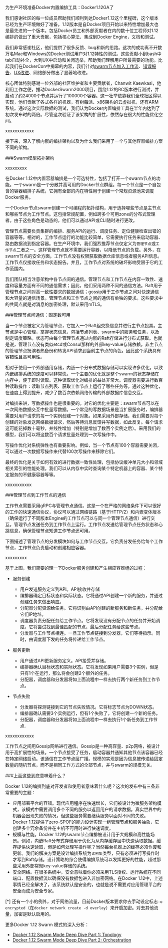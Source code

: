 为生产环境准备Docker内置编排工具：Docker1.12GA了

我们感谢社区的每一位成员帮助我们顺利到达Docker1.12这个里程碑，这个版本已经为生产环境做好了准备。1.12版本是自Docker项目开始以来特性增加最大也是最先进的一个版本。包括Docker员工和外部贡献者在内的数十位工程师对1.12编排的做出了重大贡献，包括核心算法、集成到Docker Engine，文档和测试。

我们非常感谢社区，他们提供了很多反馈、bug和新的思路。这次的成功离不开数万名Mac和Windows的Docker测试用户对1.12特性的测试。这些贡献小到bash中tab自动补全，大到UX中启动和关闭选举，帮助我们理解用户所最需要的功能。比起我们在DockerCon中揭幕的内容，我们针对[swarm节点加入工作流](https://github.com/docker/swarmkit/pull/1189)、[错误报告](https://github.com/docker/docker/pull/24917)、[UX改进](https://github.com/docker/docker/pull/24816)、网络部分做出了显著地改进。

核心团体特别感谢一位外部的社区维护者和主要贡献者，Chanwit Kaewkasi，他利用工作之便，推动DockerSwarm2000项目，围绕1.12的RC版本进行测试，并启动了约24000个节点并运行了100000个容器。这一壮举依靠我们全球社区得以实现，他们贡献了各式各样的机器，有树莓派、x86架构的云虚拟机，还有ARM系统。通过这次实际数据的测试，我们认为Docker内置编排工具在半年内达到了初次发布时的两倍。尽管这次验证了该架构的扩展性，依然存在很大的性能优化空间。

xxxxxxxxxxxx

接下来，深入了解内嵌的编排架构以及为什么我们采用了一个与其他容器编排方案不同的架构。

###Swarm模型拓扑架构

xxxxxxxxx

在Docker 1.12中内置容器编排是一个可选特性，包括了打开一个swarm节点的功能。一个swarm是一个分散并高可用的Docker节点群组。每一个节点是一个自包含的容器编排子系统，它拥有全部的内在特性用于创建一个常规资源池来调度Docker服务。

一个Docker节点swarm创建一个可编程的拓扑结构，用于选择哪些节点是主节点和哪些节点为工作节点。这包括常规配置，例如跨多个可用zone的分布式管理者。由于这些角色是动态的，他们可以通过API或CLI随时进行更改。

管理节点需要负责集群的编排、服务API的运行、调度任务、定位健康检查出错的容器等等。相对的，工作节点运行的功能比较简单，它需要执行任务来启动容器、路由数据流到指定容器。在生产环境中，我们强烈推荐节点仅定义为`管理节点`或`工作节点`二者之一。这样管理节点就不需要运行容器，以降低节点的负载。另外，在swarm节点的安全方面，工作节点没有权限获取数据仓库信息或者服务API信息。工作节点仅接收任务和状态报告。并且，工作节点对系统的破坏影响受限于它的工作范围内。

我们团队相当注意架构中各节点间的通信。管理节点和工作节点在内容一致性、速度和容量方面有不同的通信需求；因此，他们采用两种不同的通信方法。Raft用于管理节点之间对高一致性要求的数据通信；gossip用于工作节点之间对快速通信和大容量的通信场景。管理节点和工作节点之间的通信有单独的要求。这些要求中的共同点就是对消息的加密处理，默认采用mTLS。

###管理节点间通信：固定数可用

当一个节点被定义为管理节点，它加入一个Raft组交换信息并进行主节点投票。主节点是中心管理，掌握状态信息，包括节点列表、swarm中的服务和任务，以及制定调度策略。状态可由每个管理节点通过内嵌的Raft存储进行分布式获取。也就是说，管理节点没有类似etcd或Consul那样的外部key-value存储依赖。非主节点的管理节点扮演者热备份和转发API请求到当前主节点的角色。因此这个系统具有容错性且高可用性。

相对于使用一个外部通用存储，内嵌一个分布式数据存储可以实现许多优化，以致内嵌编排系统的速度可以非常快。一个主要的优化就是整个swarm的状态存储在内存中，便于即时读取。这种读取优化对编排的益处非常大。调度器需要进行数百种读取操作：读取节点列表、获取工作节点上运行了哪些任务等。通过这种优化，在速度上得到提升，减少了数百次依赖网络传输的外部数据库信息交互。

对编排来讲，写数据操作也是很重要的。对它的优化主要是：swarm节点可以在一次网络数据交互中批量写数据。一个常见的写数据场景是当扩展服务时，编排器需要对用户请求的每一个实例创建一个对象。如果采用外部存储，我们需要对每个创建的对象发送网络数据请求，然后等待消息反馈并写数据，如此反复。每个请求这可能花掉数十毫秒，并线性增加（特别是增加了数百个实例之后）。采用我们的模型，我们可以将这数百个请求批量处理到一次写操作中。

写操作优化对系统弹性也有重要影响。例如，当一个节点有100个容器需要关闭，可以通过一次数据写操作来代替100次写操作来移除它们。

最终的优化是关于如何有效的进行数据一致性处理，包括协议缓冲单元大小和领域相关索引的性能处理。我们可以从内存中实时查询某个特定机器上的容器、某个特定服务的不健康容器等等。

xxxxxxxxxxx

###管理节点到工作节点的通信

工作节点需要采用gRPC与管理节点通信。这是一个在严格的网络条件下可以很好的工作的快速通信协议，协议可以通过网络链路（基于HTTP/2）和内嵌变体版本（确保运行了不同版本Engine的工作节点可以与同一个管理节点通信）进行交互。管理节点发送任务到工作节点上运行。工作节点发送给管理节点任务状态和心跳信息，确保管理节点知道工作节点还可用。

下图描述了管理节点的分发模块如何与工作节点交互。它负责分发任务给每个工作节点，工作节点负责启动和创建相应容器。

xxxxxxxxx

基于上图，我们简要的理一下Docker服务创建和产生相应容器组的过程：

* 服务创建

	* 用户发送服务定义到API。API接收并存储
	* 编排器确定目标状态和实际状态。它将通过API创建一个新的服务，并通过创建任务来做出响应。
	* 分配器分配资源给任务。它将识别由API创建的新服务和新任务，并分配给它们IP地址。
	* 调度器负责分配任务给工作节点。它将发现没有分配节点的任务并开始调度。它将尝试找到最佳匹配的节点，最后分配任务给这些节点。
   * 分发器与工作节点相连。一旦工作节点链接到分发器，它们等待指示。同时，由调度器下发的任务将传递给工作节点。
   
* 服务更新

	* 用户通过API更新服务定义。API接受并存储。
	* 编排器确认目标状态和实际状态。它将发现如果用户需要3个实例，但是只有1个在运行，那么将会创建2个额外的任务。
	* 分配器，调度器和分发器将如上面流程中一样去执行两个新任务到工作节点。
	
* 节点失败
  * 分发器将探测链接到它的节点失败情况。它将标志节点为DOWN状态。
  * 编排器确认需要3个实例运行，但有1个失败了，它将创建一个新的任务。
  * 分配器，调度器和分发器将如上面流程中一样去执行1个新任务到工作节点.
  
xxxxxxxxxxxx

工作节点之间用Gossip网络进行通信。Gossip是一种高容量、p2p网络，被设计用于高扩展性的场景。一个节点接受了任务，启动容器并通知其他节点该容器已经在特定网络启动。该通信在工作节点层广播。规模的实现是因为信息被传递给固定数量的随机节点，而不是相同工作方式的全部节点，并与swarm的规模无关。

###上面这些到底意味着什么？

Docker 1.12的编排到底对开发者和使用者意味着什么呢？这次的发布中有三条非常重要的主题：

* 应用部署平台的容错。现代应用程序在快速增长，它们被设计为微服务架构模式，该模式中需要调用多个不同的服务以返回用户的请求数据。真实世界中的机器会出现失败的情况，但这些服务需要继续服务以面对不同的失败。Docker 1.12提供了zero-SPOF的能力设计实现一组管理节点和服务抽象，它创建多个冗余备份并在主机不可用时进行快速调度。
* 规模与性能。Docker 1.12的swarm节点编排被设计用于大规模和高性能场景。例如，内嵌Raft分布式存储用于优化为从内存缓存层中快速读取数据。缓存提供快速读取，但是如何处理写操作呢？当然每台机器上的缓存必须作废和更新。我们的解决方案是设计编排系统为`读密集`类型，只有必须进行写操作时才写到Raft存储。设计策略的综合使得编排系统可以发挥更好的性能，超过那些采用外部常规key-value存储的系统。
* 安全网络。在很多系统中，安全意味着你必须采用TLS授权、运行系统在不同端口、配置数据流以确保没有数据包进入非加密网络。在Docker 1.12中，上述事情已经全解决了，该系统默认是安全的，也就是说不需要对应用管理平台的安全而成为安全专家。

[*] 还有一个小的例外，对于网络流量，目前Docker版本要求你去手动设定标志`-o encrypted`（在`docker network create -d overlay`）来开启加密。对去其他流量，加密是默认启用的。

更多Docker 1.12 Swarm 模式的深入分析：
* [Docker 1.12 Swarm Mode Deep Dive Part 1: Topology](https://www.youtube.com/watch?v=dooPhkXT9yI)
* [Docker 1.12 Swarm Mode Deep Dive Part 2: Orchestration](https://www.youtube.com/watch?v=_F6PSP-qhdA)


























